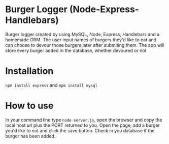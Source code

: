 

# Burger Logger (Node-Express-Handlebars)
 Burger logger created by using MySQL, Node, Express, Handlebars and a homemade ORM. The user input names of burgers they'd like to eat and can choose to devour those burgers later after submiting them. The app will store every burger added in the database, whether devoured or not
 
# Installation 
 `npm install express` and `npm install mysql`  
 
# How to use 
 In your command line type `node server.js`, open the browser and copy the local host url plus the PORT returned to you. Open the page, add a burger you'd like to eat and click the save button. Check in you database if the burger has been added.  
